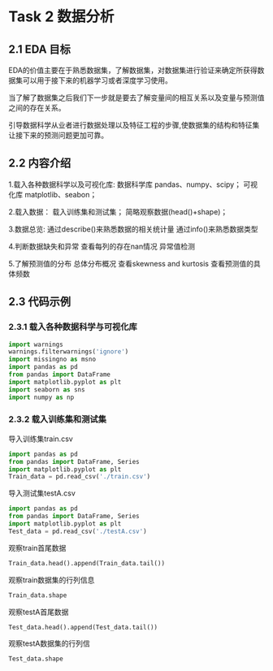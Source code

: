 # Task 2 数据分析
## 2.1 EDA 目标
EDA的价值主要在于熟悉数据集，了解数据集，对数据集进行验证来确定所获得数据集可以用于接下来的机器学习或者深度学习使用。

当了解了数据集之后我们下一步就是要去了解变量间的相互关系以及变量与预测值之间的存在关系。

引导数据科学从业者进行数据处理以及特征工程的步骤,使数据集的结构和特征集让接下来的预测问题更加可靠。

## 2.2 内容介绍
1.载入各种数据科学以及可视化库:
数据科学库 pandas、numpy、scipy；
可视化库 matplotlib、seabon；

2.载入数据：
载入训练集和测试集；
简略观察数据(head()+shape)；

3.数据总览:
通过describe()来熟悉数据的相关统计量
通过info()来熟悉数据类型

4.判断数据缺失和异常
查看每列的存在nan情况
异常值检测

5.了解预测值的分布
总体分布概况
查看skewness and kurtosis
查看预测值的具体频数

## 2.3 代码示例
### 2.3.1 载入各种数据科学与可视化库
```python
import warnings
warnings.filterwarnings('ignore')
import missingno as msno
import pandas as pd
from pandas import DataFrame
import matplotlib.pyplot as plt 
import seaborn as sns
import numpy as np
```
### 2.3.2 载入训练集和测试集
导入训练集train.csv
```python
import pandas as pd
from pandas import DataFrame, Series
import matplotlib.pyplot as plt
Train_data = pd.read_csv('./train.csv')
```
导入测试集testA.csv
```python
import pandas as pd
from pandas import DataFrame, Series
import matplotlib.pyplot as plt 
Test_data = pd.read_csv('./testA.csv')
```
观察train首尾数据
```python
Train_data.head().append(Train_data.tail())
```
观察train数据集的行列信息
```python
Train_data.shape
```
观察testA首尾数据
```python
Test_data.head().append(Test_data.tail())
```
观察testA数据集的行列信
```python
Test_data.shape
```
